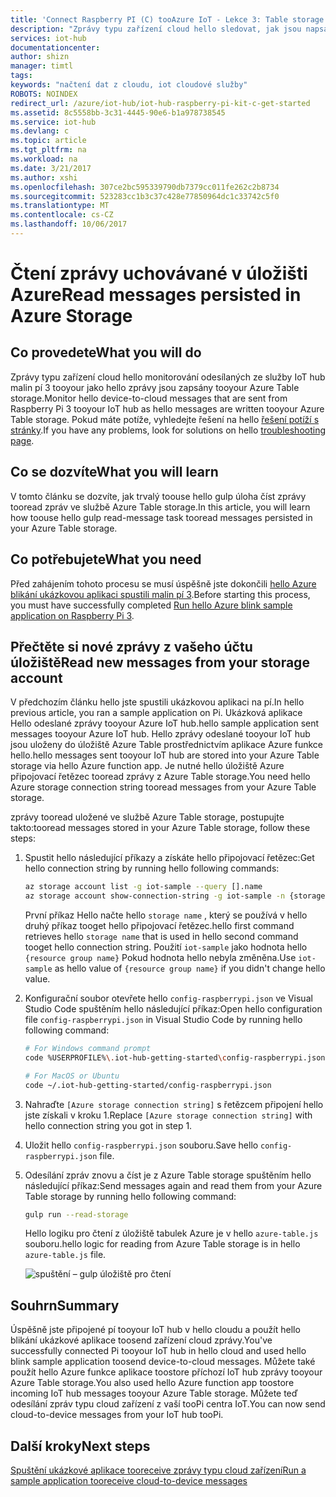 ```yaml
---
title: 'Connect Raspberry PI (C) tooAzure IoT - Lekce 3: Table storage | Microsoft Docs'
description: "Zprávy typu zařízení cloud hello sledovat, jak jsou napsány tooyour Azure Table storage."
services: iot-hub
documentationcenter: 
author: shizn
manager: timtl
tags: 
keywords: "načtení dat z cloudu, iot cloudové služby"
ROBOTS: NOINDEX
redirect_url: /azure/iot-hub/iot-hub-raspberry-pi-kit-c-get-started
ms.assetid: 8c5558bb-3c31-4445-90e6-b1a978738545
ms.service: iot-hub
ms.devlang: c
ms.topic: article
ms.tgt_pltfrm: na
ms.workload: na
ms.date: 3/21/2017
ms.author: xshi
ms.openlocfilehash: 307ce2bc595339790db7379cc011fe262c2b8734
ms.sourcegitcommit: 523283cc1b3c37c428e77850964dc1c33742c5f0
ms.translationtype: MT
ms.contentlocale: cs-CZ
ms.lasthandoff: 10/06/2017
---
```

# <a name="read-messages-persisted-in-azure-storage"></a><span data-ttu-id="06c48-104">Čtení zprávy uchovávané v úložišti Azure</span><span class="sxs-lookup"><span data-stu-id="06c48-104">Read messages persisted in Azure Storage</span></span>
## <a name="what-you-will-do"></a><span data-ttu-id="06c48-105">Co provedete</span><span class="sxs-lookup"><span data-stu-id="06c48-105">What you will do</span></span>
<span data-ttu-id="06c48-106">Zprávy typu zařízení cloud hello monitorování odesílaných ze služby IoT hub malin pí 3 tooyour jako hello zprávy jsou zapsány tooyour Azure Table storage.</span><span class="sxs-lookup"><span data-stu-id="06c48-106">Monitor hello device-to-cloud messages that are sent from Raspberry Pi 3 tooyour IoT hub as hello messages are written tooyour Azure Table storage.</span></span> <span data-ttu-id="06c48-107">Pokud máte potíže, vyhledejte řešení na hello [řešení potíží s stránky](iot-hub-raspberry-pi-kit-c-troubleshooting.md).</span><span class="sxs-lookup"><span data-stu-id="06c48-107">If you have any problems, look for solutions on hello [troubleshooting page](iot-hub-raspberry-pi-kit-c-troubleshooting.md).</span></span>

## <a name="what-you-will-learn"></a><span data-ttu-id="06c48-108">Co se dozvíte</span><span class="sxs-lookup"><span data-stu-id="06c48-108">What you will learn</span></span>
<span data-ttu-id="06c48-109">V tomto článku se dozvíte, jak trvalý toouse hello gulp úloha číst zprávy tooread zpráv ve službě Azure Table storage.</span><span class="sxs-lookup"><span data-stu-id="06c48-109">In this article, you will learn how toouse hello gulp read-message task tooread messages persisted in your Azure Table storage.</span></span>

## <a name="what-you-need"></a><span data-ttu-id="06c48-110">Co potřebujete</span><span class="sxs-lookup"><span data-stu-id="06c48-110">What you need</span></span>
<span data-ttu-id="06c48-111">Před zahájením tohoto procesu se musí úspěšně jste dokončili [hello Azure blikání ukázkovou aplikaci spustili malin pí 3](iot-hub-raspberry-pi-kit-c-lesson3-run-azure-blink.md).</span><span class="sxs-lookup"><span data-stu-id="06c48-111">Before starting this process, you must have successfully completed [Run hello Azure blink sample application on Raspberry Pi 3](iot-hub-raspberry-pi-kit-c-lesson3-run-azure-blink.md).</span></span>

## <a name="read-new-messages-from-your-storage-account"></a><span data-ttu-id="06c48-112">Přečtěte si nové zprávy z vašeho účtu úložiště</span><span class="sxs-lookup"><span data-stu-id="06c48-112">Read new messages from your storage account</span></span>
<span data-ttu-id="06c48-113">V předchozím článku hello jste spustili ukázkovou aplikaci na pí.</span><span class="sxs-lookup"><span data-stu-id="06c48-113">In hello previous article, you ran a sample application on Pi.</span></span> <span data-ttu-id="06c48-114">Ukázková aplikace Hello odeslané zprávy tooyour Azure IoT hub.</span><span class="sxs-lookup"><span data-stu-id="06c48-114">hello sample application sent messages tooyour Azure IoT hub.</span></span> <span data-ttu-id="06c48-115">Hello zprávy odeslané tooyour IoT hub jsou uloženy do úložiště Azure Table prostřednictvím aplikace Azure funkce hello.</span><span class="sxs-lookup"><span data-stu-id="06c48-115">hello messages sent tooyour IoT hub are stored into your Azure Table storage via hello Azure function app.</span></span> <span data-ttu-id="06c48-116">Je nutné hello úložiště Azure připojovací řetězec tooread zprávy z Azure Table storage.</span><span class="sxs-lookup"><span data-stu-id="06c48-116">You need hello Azure storage connection string tooread messages from your Azure Table storage.</span></span>

<span data-ttu-id="06c48-117">zprávy tooread uložené ve službě Azure Table storage, postupujte takto:</span><span class="sxs-lookup"><span data-stu-id="06c48-117">tooread messages stored in your Azure Table storage, follow these steps:</span></span>

1. <span data-ttu-id="06c48-118">Spustit hello následující příkazy a získáte hello připojovací řetězec:</span><span class="sxs-lookup"><span data-stu-id="06c48-118">Get hello connection string by running hello following commands:</span></span>

   ```bash
   az storage account list -g iot-sample --query [].name
   az storage account show-connection-string -g iot-sample -n {storage name}
   ```

   <span data-ttu-id="06c48-119">První příkaz Hello načte hello `storage name` , který se používá v hello druhý příkaz tooget hello připojovací řetězec.</span><span class="sxs-lookup"><span data-stu-id="06c48-119">hello first command retrieves hello `storage name` that is used in hello second command tooget hello connection string.</span></span> <span data-ttu-id="06c48-120">Použití `iot-sample` jako hodnota hello `{resource group name}` Pokud hodnota hello nebyla změněna.</span><span class="sxs-lookup"><span data-stu-id="06c48-120">Use `iot-sample` as hello value of `{resource group name}` if you didn't change hello value.</span></span>
2. <span data-ttu-id="06c48-121">Konfigurační soubor otevřete hello `config-raspberrypi.json` ve Visual Studio Code spuštěním hello následující příkaz:</span><span class="sxs-lookup"><span data-stu-id="06c48-121">Open hello configuration file `config-raspberrypi.json` in Visual Studio Code by running hello following command:</span></span>

   ```bash
   # For Windows command prompt
   code %USERPROFILE%\.iot-hub-getting-started\config-raspberrypi.json
   
   # For MacOS or Ubuntu
   code ~/.iot-hub-getting-started/config-raspberrypi.json
   ```
3. <span data-ttu-id="06c48-122">Nahraďte `[Azure storage connection string]` s řetězcem připojení hello jste získali v kroku 1.</span><span class="sxs-lookup"><span data-stu-id="06c48-122">Replace `[Azure storage connection string]` with hello connection string you got in step 1.</span></span>
4. <span data-ttu-id="06c48-123">Uložit hello `config-raspberrypi.json` souboru.</span><span class="sxs-lookup"><span data-stu-id="06c48-123">Save hello `config-raspberrypi.json` file.</span></span>
5. <span data-ttu-id="06c48-124">Odesílání zpráv znovu a číst je z Azure Table storage spuštěním hello následující příkaz:</span><span class="sxs-lookup"><span data-stu-id="06c48-124">Send messages again and read them from your Azure Table storage by running hello following command:</span></span>
   
   ```bash
   gulp run --read-storage
   ```
   
   <span data-ttu-id="06c48-125">Hello logiku pro čtení z úložiště tabulek Azure je v hello `azure-table.js` souboru.</span><span class="sxs-lookup"><span data-stu-id="06c48-125">hello logic for reading from Azure Table storage is in hello `azure-table.js` file.</span></span>
   
   ![spuštění – gulp úložiště pro čtení](media/iot-hub-raspberry-pi-lessons/lesson3/gulp_read_message_c.png)

## <a name="summary"></a><span data-ttu-id="06c48-127">Souhrn</span><span class="sxs-lookup"><span data-stu-id="06c48-127">Summary</span></span>
<span data-ttu-id="06c48-128">Úspěšně jste připojené pí tooyour IoT hub v hello cloudu a použít hello blikání ukázkové aplikace toosend zařízení cloud zprávy.</span><span class="sxs-lookup"><span data-stu-id="06c48-128">You've successfully connected Pi tooyour IoT hub in hello cloud and used hello blink sample application toosend device-to-cloud messages.</span></span> <span data-ttu-id="06c48-129">Můžete také použít hello Azure funkce aplikace toostore příchozí IoT hub zprávy tooyour Azure Table storage.</span><span class="sxs-lookup"><span data-stu-id="06c48-129">You also used hello Azure function app toostore incoming IoT hub messages tooyour Azure Table storage.</span></span> <span data-ttu-id="06c48-130">Můžete teď odesílání zpráv typu cloud zařízení z vaší tooPi centra IoT.</span><span class="sxs-lookup"><span data-stu-id="06c48-130">You can now send cloud-to-device messages from your IoT hub tooPi.</span></span>

## <a name="next-steps"></a><span data-ttu-id="06c48-131">Další kroky</span><span class="sxs-lookup"><span data-stu-id="06c48-131">Next steps</span></span>
[<span data-ttu-id="06c48-132">Spuštění ukázkové aplikace tooreceive zprávy typu cloud zařízení</span><span class="sxs-lookup"><span data-stu-id="06c48-132">Run a sample application tooreceive cloud-to-device messages</span></span>](iot-hub-raspberry-pi-kit-c-lesson4-send-cloud-to-device-messages.md)

